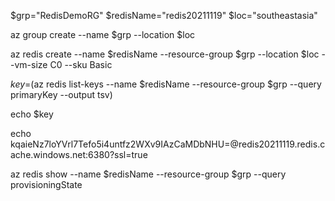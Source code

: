 
$grp="RedisDemoRG"
$redisName="redis20211119"
$loc="southeastasia"

az group create --name $grp --location $loc

az redis create --name $redisName --resource-group $grp --location $loc --vm-size C0 --sku Basic

$key=$(az redis list-keys --name $redisName --resource-group $grp --query primaryKey --output tsv)

echo $key

echo kqaieNz7loYVrl7Tefo5i4untfz2WXv9IAzCaMDbNHU=@redis20211119.redis.cache.windows.net:6380?ssl=true

az redis show --name $redisName --resource-group $grp --query provisioningState